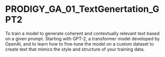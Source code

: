 # PRODIGY_GA_01_TextGenertation_GPT2
To train a model to generate coherent and contextually relevant text based on a given prompt. Starting with GPT-2, a transformer model developed by OpenAI, and to learn how to fine-tune the model on a custom dataset to create text that mimics the style and structure of your training data. 
